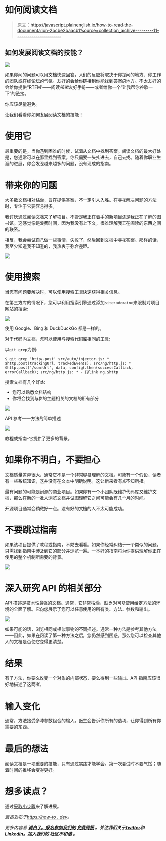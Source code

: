 # 如何阅读文档

> 原文：<https://javascript.plainenglish.io/how-to-read-the-documentation-2bcbe2baacb1?source=collection_archive---------11----------------------->

## 如何发展阅读文档的技能？

![](img/45917ef4f6f8529e1ace9c45a14064ce.png)

如果你问的问题可以用文档快速回答，人们的反应将取决于你提问的地方、你工作的团队或在线论坛的气氛。友好的会给你链接到你能找到答案的地方。不太友好的会给你提供“RTFM”——阅读*咳嗽*友好手册——或者给你一个“让我帮你谷歌一下”的链接。

你应该尽量避免。

让我们看看你如何发展阅读文档的技能！

# 使用它

最重要的是，当你遇到困难的时候，试着从文档中找到答案。阅读文档的最大好处是，您通常可以在那里找到答案。你只需要一头扎进去，自己去找。随着你职业生涯的进展，你会发现越来越多的问题，没有现成的指南。

# 带来你的问题

大多数文档相对枯燥，旨在提供答案，不一定引人入胜。在寻找解决问题的方法时，专注于它要容易得多。

我讨厌通过阅读文档来了解项目。不管是我正在着手的新项目还是我正在了解的图书馆。这感觉像是浪费时间，因为我没有上下文，很难理解我正在阅读的东西之间的联系。

相反，我会尝试自己做一些事情，失败了，然后回到文档中寻找答案。那样的话，我至少知道我不知道的，我热衷于弥合差距。

![](img/89919e14e93029357069120473f4d944.png)

# 使用搜索

当您有问题要解决时，可以使用搜索工具快速获得相关信息。

在第三方库的情况下，您可以利用搜索引擎通过添加`site:<domain>`来限制对项目网站的搜索:

![](img/cfa085c894fb9c32284fffc3c709c99d.png)

使用 Google、Bing 和 DuckDuckGo 都是一样的。

对于代码内文档，您可以使用与搜索代码库相同的工具:

以`git grep`为例:

```
$ git grep 'http\.post' src/auto/injector.js: * $http.post(trackingUrl, trackedEvents); src/ng/http.js: * $http.post('/someUrl', data, config).then(successCallback, errorCallback); src/ng/http.js: * - {@link ng.$http
```

搜索文档有几个好处:

*   您可以熟悉文档结构
*   你将会找到与你的主题相关的文档的所有部分

![](img/287d741197bdaa6c8167ab0add1e77d1.png)

API 参考——方法的简单描述

![](img/cf12e83962ac304843bf2f765102be2d.png)

教程或指南-它提供了更多的背景。

# 如果你不明白，不要担心

文档质量差异很大。通常它不是一个非常容易理解的文档。可能有一个假设，读者有一些系统知识，这并没有在文本中明确说明。这让新来者有点不知所措。

最有问题的可能是闭源的商业项目。如果你有一个小团队既维护代码库又维护文档，那么在新的一批人浏览文档并试图理解它之间可能会有几个月的时间。

开源项目通常会稍微好一点。没有好的文档的人不太可能成功。

# 不要跳过指南

如果该项目提供了教程或指南，不妨去看看。如果你经常纠结于一个类似的问题，只需找到指南中涉及到它的部分并浏览一遍。一本好的指南将为你提供理解你正在使用的整个机制所需要的背景。

![](img/2dc0e9b6518ae0906b3c3f61d712865d.png)

# 深入研究 API 的相关部分

API 描述是技术性最强的文档。通常，它非常枯燥，缺乏对可以使用给定方法的环境的全面了解。它向您展示了您可以任意使用的所有类、方法、参数和输出。

![](img/8ad1d6d379061a1fd3d95dfa207d04d7.png)

如果可能的话，浏览相同或相似事物的不同描述。通常一种方法是参考其他方法——因此，如果在阅读了第一种方法之后，您仍然感到困惑，那么您可以检查其他人的文档是否使它变得更清楚。

# 结果

有了方法，你要么改变一个对象的内部状态，要么得到一些输出。API 指南应该很好地描述了这两者。

# 输入变化

通常，方法接受多种参数组合的输入。医生会告诉你所有的选项，让你得到所有你需要的东西。

# 最后的想法

阅读文档是一项重要的技能，只有通过实践才能学会。第一次尝试时不要气馁；随着时间的推移会变得更好。

# 想多读点？

通过[采取小步骤](https://how-to.dev/how-to-make-small-steps-go-a-long-way)来了解进展。

*最初发布于*[*https://how-to . dev*](https://how-to.dev/how-to-read-the-documentation)*。*

*更多内容看* [***说白了。报名参加我们的***](https://plainenglish.io/) **[***免费周报***](http://newsletter.plainenglish.io/) *。关注我们关于*[***Twitter***](https://twitter.com/inPlainEngHQ)*和*[***LinkedIn***](https://www.linkedin.com/company/inplainenglish/)*。加入我们的* [***社区不和谐***](https://discord.gg/GtDtUAvyhW) *。***
